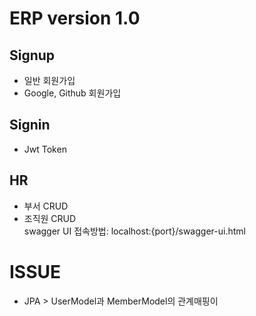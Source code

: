 # ERP version 1.0
## Signup
- 일반 회원가입
- Google, Github 회원가입
## Signin
- Jwt Token
## HR
- 부서 CRUD
- 조직원 CRUD  
swagger UI 접속방법: localhost:{port}/swagger-ui.html

# ISSUE
- JPA > UserModel과 MemberModel의 관계매핑이 

